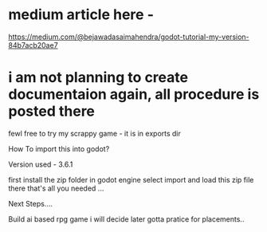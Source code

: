 # medium article here - 
https://medium.com/@bejawadasaimahendra/godot-tutorial-my-version-84b7acb20ae7
<h1>i am not planning to create documentaion again, all procedure is posted there</h1>
fewl free to try my scrappy game - it is in exports dir 

How To import this into godot? 

Version used - 3.6.1

first install the zip folder in godot engine select import and load this zip file there that's all you needed ...

Next Steps....

Build ai based rpg game i will decide later gotta pratice for placements..
